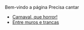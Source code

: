 Bem-vindo a página Precisa cantar

- [Carnaval, que horror!](carnaval)
- [Entre muros e trancas](muros-trancas)